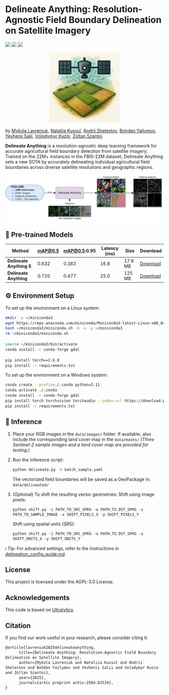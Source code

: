 # Delineate Anything: Resolution-Agnostic Field Boundary Delineation on Satellite Imagery
<a href='https://lavreniuk.github.io/Delineate-Anything/'><img src='https://img.shields.io/badge/Project-Page-Green'></a>
<a href='https://arxiv.org/abs/2504.02534'><img src='https://img.shields.io/badge/Paper-Arxiv-red'></a>
<a href='https://labs-417310.projects.earthengine.app/view/ua2024fields'><img src='https://img.shields.io/badge/Map-UA_Fields_2024-blue'></a>


<p align="center">
  <img src="figs/logo.jpg" alt="intro" width="224"/>
</p>


by [Mykola Lavreniuk](https://scholar.google.com/citations?hl=en&user=-oFR-RYAAAAJ), [Nataliia Kussul](https://scholar.google.com/citations?user=e3TWBuwAAAAJ&hl=en), [Andrii Shelestov](https://scholar.google.com/citations?user=tqoQKZAAAAAJ&hl=en), [Bohdan Yailymov](https://scholar.google.com/citations?user=XaN-oukAAAAJ&hl=en), [Yevhenii Salii](https://scholar.google.com/citations?user=4jgAsBIAAAAJ&hl=en), [Volodymyr Kuzin](https://www.researchgate.net/profile/Volodymyr-Kuzin), [Zoltan Szantoi](https://scholar.google.com/citations?user=P_pyhi8AAAAJ&hl=en)

**Delineate Anything** is a resolution-agnostic deep learning framework for accurate agricultural field boundary detection from satellite imagery. Trained on the 22M+ instances in the FBIS-22M dataset, Delineate Anything sets a new SOTA by accurately delineating individual agricultural field boundaries across diverse satellite resolutions and geographic regions.

![intro](figs/intro.jpg)

## 🔗 Pre-trained Models

| Method                 | mAP@0.5 | mAP@0.5:0.95 | Latency (ms) | Size     | Download |
|------------------------|---------|--------------|--------------|----------|----------|
| **Delineate Anything S** | 0.632   | 0.383        | 16.8         | 17.6 MB  | [Download](https://huggingface.co/MykolaL/DelineateAnything/resolve/main/DelineateAnything-S.pt?download=true) |
| **Delineate Anything**   | 0.720   | 0.477        | 25.0         | 125 MB   | [Download](https://huggingface.co/MykolaL/DelineateAnything/resolve/main/DelineateAnything.pt?download=true) |

## ⚙️ Environment Setup

To set up the environment on a Linux system:

```bash
mkdir -p ~/miniconda3
wget https://repo.anaconda.com/miniconda/Miniconda3-latest-Linux-x86_64.sh -O ~/miniconda3/miniconda.sh
bash ~/miniconda3/miniconda.sh -b -u -p ~/miniconda3
rm ~/miniconda3/miniconda.sh

source ~/miniconda3/bin/activate
conda install -c conda-forge gdal

pip install torch==2.6.0
pip install -r requirements.txt
```

To set up the environment on a Windows system:

```bash
conda create --prefix=./.conda python=3.11
conda activate ./.conda
conda install -c conda-forge gdal
pip install torch torchvision torchaudio --index-url https://download.pytorch.org/whl/cu128
pip install -r requirements.txt
```



## 🚀 Inference

1. Place your RGB images in the `data/images/` folder. If available, also include the corresponding land cover map in the `data/masks/`
   _(Three Sentinel-2 sample images and a land cover map are provided for testing.)_

2. Run the inference script:

   ```bash
   python delineate.py -b batch_sample.yaml
   ```
   
   The vectorized field boundaries will be saved as a GeoPackage in:
   ```data/delineated/```

3. (Optional) To shift the resulting vector geometries:
   Shift using image pixels:
   ```
   python shift.py -i PATH_TO_SRC_GPKG -o PATH_TO_DST_GPKG -s PATH_TO_SAMPLE_IMAGE -x SHIFT_PIXELS_X -y SHIFT_PIXELS_Y
   ```
   Shift using spatial units (SRS):
   ```
   python shift.py -i PATH_TO_SRC_GPKG -o PATH_TO_DST_GPKG -x SHIFT_UNITS_X -y SHIFT_UNITS_Y
   ```

ℹ️ Tip: For advanced settings, refer to the instructions in [delineation_config_guide.md](delineation_config_guide.md)


## License
This project is licensed under the AGPL-3.0 License.

## Acknowledgements
This code is based on [Ultralytics](https://github.com/ultralytics/ultralytics).

## Citation
If you find our work useful in your research, please consider citing it:
```
@article{lavreniuk2025delineateanything,
      title={Delineate Anything: Resolution-Agnostic Field Boundary Delineation on Satellite Imagery}, 
      author={Mykola Lavreniuk and Nataliia Kussul and Andrii Shelestov and Bohdan Yailymov and Yevhenii Salii and Volodymyr Kuzin and Zoltan Szantoi},
      year={2025},
      journal={arXiv preprint arXiv:2504.02534},
}
```
